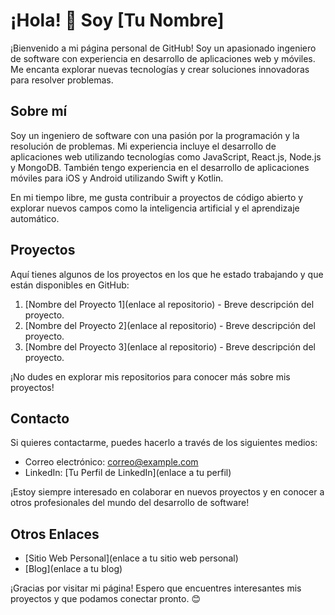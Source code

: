 # ¡Hola! 👋 Soy [Tu Nombre]

¡Bienvenido a mi página personal de GitHub! Soy un apasionado ingeniero de software con experiencia en desarrollo de aplicaciones web y móviles. Me encanta explorar nuevas tecnologías y crear soluciones innovadoras para resolver problemas.

## Sobre mí

Soy un ingeniero de software con una pasión por la programación y la resolución de problemas. Mi experiencia incluye el desarrollo de aplicaciones web utilizando tecnologías como JavaScript, React.js, Node.js y MongoDB. También tengo experiencia en el desarrollo de aplicaciones móviles para iOS y Android utilizando Swift y Kotlin.

En mi tiempo libre, me gusta contribuir a proyectos de código abierto y explorar nuevos campos como la inteligencia artificial y el aprendizaje automático.

## Proyectos

Aquí tienes algunos de los proyectos en los que he estado trabajando y que están disponibles en GitHub:

1. [Nombre del Proyecto 1](enlace al repositorio) - Breve descripción del proyecto.
2. [Nombre del Proyecto 2](enlace al repositorio) - Breve descripción del proyecto.
3. [Nombre del Proyecto 3](enlace al repositorio) - Breve descripción del proyecto.

¡No dudes en explorar mis repositorios para conocer más sobre mis proyectos!

## Contacto

Si quieres contactarme, puedes hacerlo a través de los siguientes medios:

- Correo electrónico: [correo@example.com](mailto:correo@example.com)
- LinkedIn: [Tu Perfil de LinkedIn](enlace a tu perfil)

¡Estoy siempre interesado en colaborar en nuevos proyectos y en conocer a otros profesionales del mundo del desarrollo de software!

## Otros Enlaces

- [Sitio Web Personal](enlace a tu sitio web personal)
- [Blog](enlace a tu blog)

¡Gracias por visitar mi página! Espero que encuentres interesantes mis proyectos y que podamos conectar pronto. 😊
